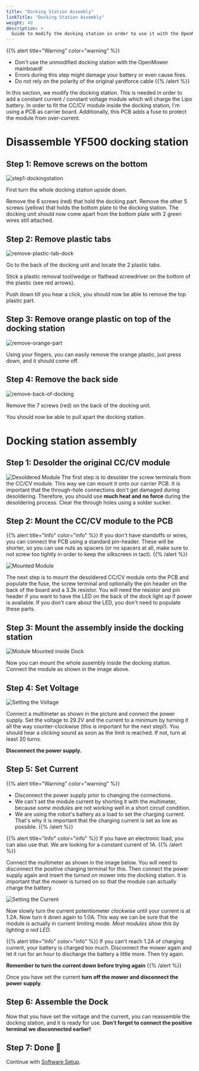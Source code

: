 ```yaml
---
title: "Docking Station Assembly"
linkTitle: "Docking Station Assembly"
weight: 40
description: >
  Guide to modify the docking station in order to use it with the OpenMower.
---
```



{{% alert title="Warning" color="warning" %}}
- Don't use the unmodified docking station with the OpenMower mainboard!
- Errors during this step might damage your battery or even cause fires.
- Do not rely on the polarity of the original yardforce cable
{{% /alert %}}

In this section, we modify the docking station. This is needed in order to add a constant current / constant voltage module which will charge the Lipo battery. In order to fit the CC/CV module inside the docking station, I'm using a PCB as carrier board. Additionally, this PCB adds a fuse to protect the module from over-current. 

# Disassemble YF500 docking station
## Step 1: Remove screws on the bottom
![step1-dockingstation](remove-bottom-dockingstation.png)

First turn the whole docking station upside down.

Remove the 6 screws (red) that hold the docking part. Remove the other 5 screws (yellow) that holds the bottom plate to the docking station.
The docking unit should now come apart from the bottom plate with 2 green wires still attached.

## Step 2: Remove plastic tabs
![remove-plastic-tab-dock](remove-plastic-tab-dock.png)


Go to the back of the docking unit and locate the 2 plastic tabs.


Stick a plastic removal tool/wedge or flathead screwdriver on the bottom of the plastic (see red arrows).


Push down till you hear a click, you should now be able to remove the top plastic part.

## Step 3: Remove orange plastic on top of the docking station
![remove-orange-part](remove-orange-part.png)

Using your fingers, you can easily remove the orange plastic, just press down, and it should come off.

## Step 4: Remove the back side
![remove-back-of-docking](remove-back-of-docking.png)

Remove the 7 screws (red) on the back of the docking unit.

You should now be able to pull apart the docking station.

# Docking station assembly

## Step 1: Desolder the original CC/CV module
![Desoldered Module](desoldered_module.jpg)
The first step is to desolder the screw terminals from the CC/CV module. This way we can mount it onto our carrier PCB. It is important that the through-hole connections don't get damaged during desoldering. Therefore, you should use **much heat and no force** during the desoldering process. Clear the through holes using a solder sucker.

## Step 2: Mount the CC/CV module to the PCB
{{% alert title="Info" color="info" %}}
If you don't have standoffs or wires, you can connect the PCB using a standard pin-header. These will be shorter, so you can use nuts as spacers (or no spacers at all, make sure to not screw too tightly in order to keep the silkscreen in tact).
{{% /alert %}}

![Mounted Module](cc_cv_carrier.jpg)

The next step is to mount the desoldered CC/CV module onto the PCB and populate the fuse, the screw terminal and optionally the pin header on the back of the board and a 3.3k resistor. You will need the resistor and pin header if you want to have the LED on the back of the dock light up if power is available. If you don't care about the LED, you don't need to populate these parts.


## Step 3: Mount the assembly inside the docking station
![Module Mounted inside Dock](cc_cv_module_mounted.jpg)

Now you can mount the whole assembly inside the docking station. Connect the module as shown in the image above.

## Step 4: Set Voltage
![Setting the Voltage](setting_the_voltage.jpg)

Connect a multimeter as shown in the picture and connect the power supply. Set the voltage to 29.2V and the current to a minimum by turning it all the way counter-clockwise (this is important for the next step!). You should hear a clicking sound as soon as the limit is reached. If not, turn at least 20 turns.

**Disconnect the power supply.**

## Step 5: Set Current

{{% alert title="Warning" color="warning" %}}
- Disconnect the power supply prior to changing the connections.
- We can't set the module current by shorting it with the multimeter, because _some modules_ are not working well in a short circuit condition.
- We are using the robot's battery as a load to set the charging current. That's why it is important that the charging current is set as low as possible.
{{% /alert %}}

{{% alert title="Info" color="info" %}}
If you have an electronic load, you can also use that. We are looking for a constant current of 1A.
{{% /alert %}}


Connect the multimeter as shown in the image below. You will need to disconnect the positive charging terminal for this. Then connect the power supply again and insert the *turned on* mower into the docking station. It is important that the mower is turned on so that the module can actually charge the battery.

![Setting the Current](setting_the_current.jpg)
 
Now slowly turn the current potentiometer _clockwise_ until your current is at 1.2A. Now turn it down again to 1.0A. This way we can be sure that the module is actually in current limiting mode. _Most modules show this by lighting a red LED._

{{% alert title="Info" color="info" %}}
If you can't reach 1.2A of charging current, your battery is charged too much. Disconnect the mower again and let it run for an hour to discharge the battery a little more. Then try again.

**Remember to turn the current down before trying again**
{{% /alert %}}

Once you have set the current **turn off the mower and disconnect the power supply**.

## Step 6: Assemble the Dock
Now that you have set the voltage and the current, you can reassemble the docking station, and it is ready for use. **Don't forget to connect the positive terminal we disconnected earlier!**

## Step 7: Done :tada:
Continue with [Software Setup](/docs/software-setup/).
